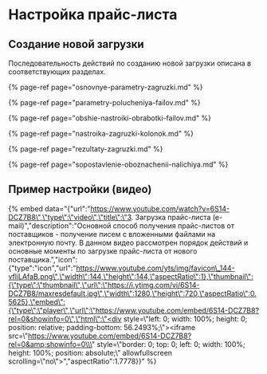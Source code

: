 # Настройка прайс-листа

## Создание новой загрузки

Последовательность действий по созданию новой загрузки описана в соответствующих разделах.

{% page-ref page="osnovnye-parametry-zagruzki.md" %}

{% page-ref page="parametry-polucheniya-failov.md" %}

{% page-ref page="obshie-nastroiki-obrabotki-failov.md" %}

{% page-ref page="nastroika-zagruzki-kolonok.md" %}

{% page-ref page="rezultaty-zagruzki.md" %}

{% page-ref page="sopostavlenie-oboznachenii-nalichiya.md" %}

## Пример настройки \(видео\)

{% embed data="{\"url\":\"https://www.youtube.com/watch?v=6S14-DCZ7B8\",\"type\":\"video\",\"title\":\"3. Загрузка прайс-листа \(e-mail\)\",\"description\":\"Основной способ получения прайс-листов от поставщиков - получение писем с вложенными файлами на электронную почту. В данном видео рассмотрен порядок действий и основные моменты по загрузке прайс-листа от нового поставщика.\",\"icon\":{\"type\":\"icon\",\"url\":\"https://www.youtube.com/yts/img/favicon\_144-vfliLAfaB.png\",\"width\":144,\"height\":144,\"aspectRatio\":1},\"thumbnail\":{\"type\":\"thumbnail\",\"url\":\"https://i.ytimg.com/vi/6S14-DCZ7B8/maxresdefault.jpg\",\"width\":1280,\"height\":720,\"aspectRatio\":0.5625},\"embed\":{\"type\":\"player\",\"url\":\"https://www.youtube.com/embed/6S14-DCZ7B8?rel=0&showinfo=0\",\"html\":\"<div style=\\\"left: 0; width: 100%; height: 0; position: relative; padding-bottom: 56.2493%;\\\"><iframe src=\\\"https://www.youtube.com/embed/6S14-DCZ7B8?rel=0&amp;showinfo=0\\\" style=\\\"border: 0; top: 0; left: 0; width: 100%; height: 100%; position: absolute;\\\" allowfullscreen scrolling=\\\"no\\\"></iframe></div>\",\"aspectRatio\":1.7778}}" %}

